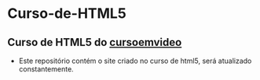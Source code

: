 # Curso-de-HTML5
 Curso de **HTML5** do [cursoemvideo](www.youtube.com/play?list=PLHz_AreHm4dlAnj_jJtV29RFxnPHDuk9o)
 ---
 - Este repositório contém o site criado no curso de html5, será atualizado constantemente.
 
 
 
